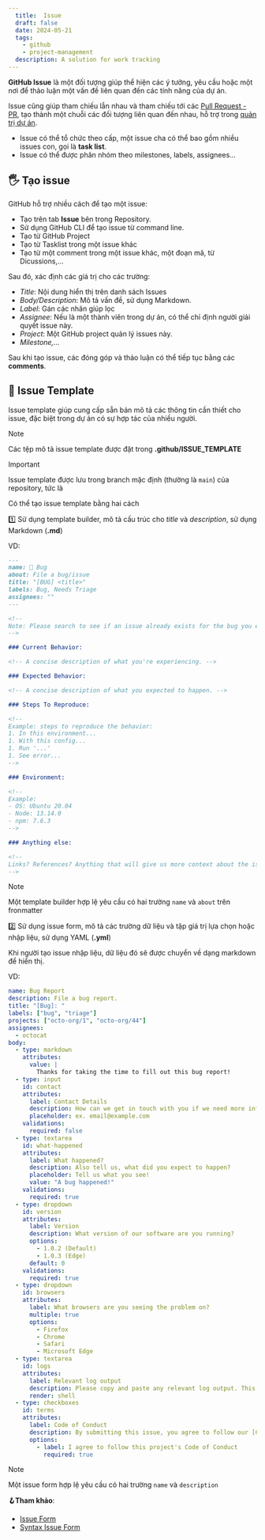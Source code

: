 ```yaml
---
  title:  Issue
  draft: false
  date: 2024-05-21
  tags:
    - github
    - project-management
  description: A solution for work tracking
---
```


**GitHub Issue** là một đối tượng giúp thể hiện các ý tưởng, yêu cầu hoặc một nơi để thảo luận một vấn đề liên quan đến các tính năng của dự án.

Issue cũng giúp tham chiếu lẫn nhau và tham chiếu tới các [Pull Request - PR](git/pull-request.md), tạo thành một chuỗi các đối tượng liên quan đến nhau, hỗ trợ trong [quản trị dự án](git/project-management.md).

- Issue có thể tổ chức theo cấp, một issue cha có thể bao gồm nhiều issues con, gọi là **task list**.
- Issue có thể được phân nhóm theo milestones, labels, assignees...

## 🖐 Tạo issue

GitHub hỗ trợ nhiều cách để tạo một issue:

- Tạo trên tab **Issue** bên trong Repository.
- Sử dụng GitHub CLI để tạo issue từ command line.
- Tạo từ GitHub Project
- Tạo từ Tasklist trong một issue khác
- Tạo từ một comment trong một issue khác, một đoạn mã, từ Dicussions,...

Sau đó, xác định các giá trị cho các trường:

- _Title_: Nội dung hiển thị trên danh sách Issues
- _Body/Description_: Mô tả vấn đề, sử dụng Markdown.
- _Label_: Gán các nhãn giúp lọc
- _Assignee_: Nếu là một thành viên trong dự án, có thể chỉ định người giải quyết issue này.
- _Project_: Một GitHub project quản lý issues này.
- _Milestone,..._

Sau khi tạo issue, các đóng góp và thảo luận có thể tiếp tục bằng các **comments**.

## 📃 Issue Template

Issue template giúp cung cấp sẵn bản mô tả các thông tin cần thiết cho issue, đặc biệt trong dự án có sự hợp tác của nhiều người.

> [!note]
>
> Các tệp mô tả issue template được đặt trong **.github/ISSUE_TEMPLATE**

> [!important]
>
> Issue template được lưu trong branch mặc định (thường là `main`) của repository, tức là

Có thể tạo issue template bằng hai cách

1️⃣ Sử dụng template builder, mô tả cấu trúc cho _title_ và _description_, sử dụng Markdown (**.md**)

VD:

```markdown
---
name: 🐞 Bug
about: File a bug/issue
title: "[BUG] <title>"
labels: Bug, Needs Triage
assignees: ""
---

<!--
Note: Please search to see if an issue already exists for the bug you encountered.
-->

### Current Behavior:

<!-- A concise description of what you're experiencing. -->

### Expected Behavior:

<!-- A concise description of what you expected to happen. -->

### Steps To Reproduce:

<!--
Example: steps to reproduce the behavior:
1. In this environment...
1. With this config...
1. Run '...'
1. See error...
-->

### Environment:

<!--
Example:
- OS: Ubuntu 20.04
- Node: 13.14.0
- npm: 7.6.3
-->

### Anything else:

<!--
Links? References? Anything that will give us more context about the issue that you are encountering!
-->
```

> [!note]
>
> Một template builder hợp lệ yêu cầu có hai trường `name` và `about` trên fronmatter

2️⃣ Sử dụng issue form, mô tả các trường dữ liệu và tập giá trị lựa chọn hoặc nhập liệu, sử dụng YAML (**.yml**)

Khi người tạo issue nhập liệu, dữ liệu đó sẽ được chuyển về dạng markdown để hiển thị.

VD:

```yaml
name: Bug Report
description: File a bug report.
title: "[Bug]: "
labels: ["bug", "triage"]
projects: ["octo-org/1", "octo-org/44"]
assignees:
  - octocat
body:
  - type: markdown
    attributes:
      value: |
        Thanks for taking the time to fill out this bug report!
  - type: input
    id: contact
    attributes:
      label: Contact Details
      description: How can we get in touch with you if we need more info?
      placeholder: ex. email@example.com
    validations:
      required: false
  - type: textarea
    id: what-happened
    attributes:
      label: What happened?
      description: Also tell us, what did you expect to happen?
      placeholder: Tell us what you see!
      value: "A bug happened!"
    validations:
      required: true
  - type: dropdown
    id: version
    attributes:
      label: Version
      description: What version of our software are you running?
      options:
        - 1.0.2 (Default)
        - 1.0.3 (Edge)
      default: 0
    validations:
      required: true
  - type: dropdown
    id: browsers
    attributes:
      label: What browsers are you seeing the problem on?
      multiple: true
      options:
        - Firefox
        - Chrome
        - Safari
        - Microsoft Edge
  - type: textarea
    id: logs
    attributes:
      label: Relevant log output
      description: Please copy and paste any relevant log output. This will be automatically formatted into code, so no need for backticks.
      render: shell
  - type: checkboxes
    id: terms
    attributes:
      label: Code of Conduct
      description: By submitting this issue, you agree to follow our [Code of Conduct](https://example.com).
      options:
        - label: I agree to follow this project's Code of Conduct
          required: true
```

> [!note]
>
> Một issue form hợp lệ yêu cầu có hai trường `name` và `description`

**🪝Tham khảo**:

- [Issue Form](https://docs.github.com/en/communities/using-templates-to-encourage-useful-issues-and-pull-requests/syntax-for-issue-forms)
- [Syntax Issue Form](https://docs.github.com/en/communities/using-templates-to-encourage-useful-issues-and-pull-requests/syntax-for-githubs-form-schema)
